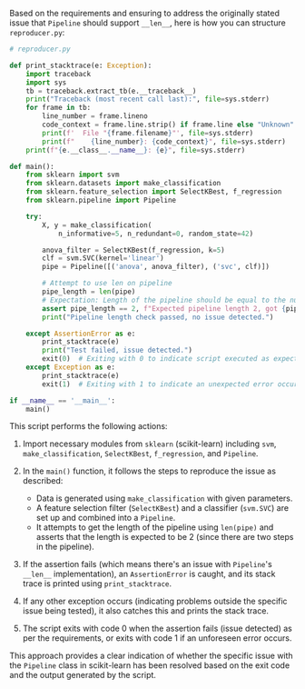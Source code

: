 Based on the requirements and ensuring to address the originally stated issue that `Pipeline` should support `__len__`, here is how you can structure `reproducer.py`:

```python
# reproducer.py

def print_stacktrace(e: Exception):
    import traceback
    import sys
    tb = traceback.extract_tb(e.__traceback__)
    print("Traceback (most recent call last):", file=sys.stderr)
    for frame in tb:
        line_number = frame.lineno
        code_context = frame.line.strip() if frame.line else "Unknown"
        print(f'  File "{frame.filename}"', file=sys.stderr)
        print(f"    {line_number}: {code_context}", file=sys.stderr)
    print(f"{e.__class__.__name__}: {e}", file=sys.stderr)

def main():
    from sklearn import svm
    from sklearn.datasets import make_classification
    from sklearn.feature_selection import SelectKBest, f_regression
    from sklearn.pipeline import Pipeline

    try:
        X, y = make_classification(
            n_informative=5, n_redundant=0, random_state=42)

        anova_filter = SelectKBest(f_regression, k=5)
        clf = svm.SVC(kernel='linear')
        pipe = Pipeline([('anova', anova_filter), ('svc', clf)])

        # Attempt to use len on pipeline
        pipe_length = len(pipe)
        # Expectation: Length of the pipeline should be equal to the number of steps
        assert pipe_length == 2, f"Expected pipeline length 2, got {pipe_length}"
        print("Pipeline length check passed, no issue detected.")

    except AssertionError as e:
        print_stacktrace(e)
        print("Test failed, issue detected.")
        exit(0)  # Exiting with 0 to indicate script executed as expected but found the issue
    except Exception as e:
        print_stacktrace(e)
        exit(1)  # Exiting with 1 to indicate an unexpected error occurred

if __name__ == '__main__':
    main()
```

This script performs the following actions:

1. Import necessary modules from `sklearn` (scikit-learn) including `svm`, `make_classification`, `SelectKBest`, `f_regression`, and `Pipeline`.
  
2. In the `main()` function, it follows the steps to reproduce the issue as described:
   - Data is generated using `make_classification` with given parameters.
   - A feature selection filter (`SelectKBest`) and a classifier (`svm.SVC`) are set up and combined into a `Pipeline`.
   - It attempts to get the length of the pipeline using `len(pipe)` and asserts that the length is expected to be 2 (since there are two steps in the pipeline).
  
3. If the assertion fails (which means there's an issue with `Pipeline`'s `__len__` implementation), an `AssertionError` is caught, and its stack trace is printed using `print_stacktrace`.
  
4. If any other exception occurs (indicating problems outside the specific issue being tested), it also catches this and prints the stack trace.
  
5. The script exits with code 0 when the assertion fails (issue detected) as per the requirements, or exits with code 1 if an unforeseen error occurs.

This approach provides a clear indication of whether the specific issue with the `Pipeline` class in scikit-learn has been resolved based on the exit code and the output generated by the script.